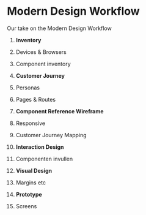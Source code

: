 # Modern Design Workflow
Our take on the Modern Design Workflow

1. **Inventory**
  1. Devices & Browsers
  2. Component inventory 

2. **Customer Journey**
  1. Personas
  2. Pages & Routes

3. **Component Reference Wireframe**
  1. Responsive
  2. Customer Journey Mapping

4. **Interaction Design**
  1. Componenten invullen

5. **Visual Design**
  1. Margins etc

6. **Prototype**
  1. Screens
